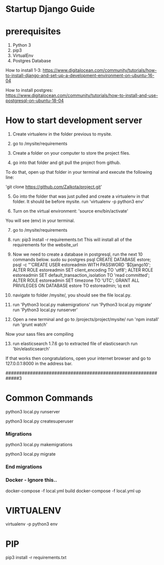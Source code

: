# Startup Django Guide

# prerequisites
1. Python 3
2. pip3
3. VirtualEnv
4. Postgres Database

How to install 1-3: https://www.digitalocean.com/community/tutorials/how-to-install-django-and-set-up-a-development-environment-on-ubuntu-16-04

How to install postgres: https://www.digitalocean.com/community/tutorials/how-to-install-and-use-postgresql-on-ubuntu-18-04

# How to start development server
1. Create virtualenv in the folder previous to mysite.

2. go to /mysite/requirements

3. Create a folder on your computer to store the project files.

4. go into that folder and git pull the project from github.

To do that, open up that folder in your terminal and execute the following line:

'git clone https://github.com/Zalkota/project.git'

5. Go into the folder that was just pulled and create a virtualenv in that folder. It should be before mysite.
run 'virtualenv -p python3 env'

6. Turn on the virtual environment:
 'source env/bin/activate'

 You will see (env) in your terminal.

7. go to /mysite/requirements

8. run: pip3 install -r requirements.txt
This will install all of the requirements for the website_url

9. Now we need to create a database in postgresql, run the next 10 commands below.
sudo su postgres
psql
CREATE DATABASE estore;
psql -c "'CREATE USER estoreadmin WITH PASSWORD '$Django10';
ALTER ROLE estoreadmin SET client_encoding TO 'utf8';
ALTER ROLE estoreadmin SET default_transaction_isolation TO 'read committed';
ALTER ROLE estoreadmin SET timezone TO 'UTC';
GRANT ALL PRIVILEGES ON DATABASE estore TO estoreadmin;
\q
exit

10. navigate to folder /mysite/, you should see the file local.py.

11. run 'Python3 local.py makemigrations'
    run 'Python3 local.py migrate'
    run 'Python3 local.py runserver'

12. Open a new terminal and go to /projects/project/mysite/
run 'npm install'
run 'grunt watch'

Now your sass files are compiling


13. run elasticsearch 1.7.6
go to extracted file of elasticsearch
run 'bin/elasticsearch'

If that works then congratulations, open your internet browser and go to 127.0.0.1:8000 in the address bar.



#############################################################3
# Common Commands

python3 local.py runserver

python3 local.py createsuperuser

### Migrations ###

python3 local.py makemigrations

python3 local.py migrate

### End migrations ###


### Docker - Ignore this.. ###
docker-compose -f local.yml build
docker-compose -f local.yml up


# VIRTUALENV
virtualenv -p python3 env


# PIP
pip3 install -r requirements.txt
